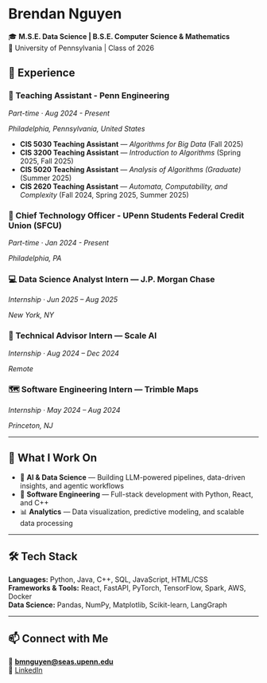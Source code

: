 # Brendan Nguyen  

🎓 **M.S.E. Data Science | B.S.E. Computer Science & Mathematics**  
📍 University of Pennsylvania | Class of 2026  

## 💼 Experience

### 🏫 Teaching Assistant - Penn Engineering
*Part-time · Aug 2024 - Present*

*Philadelphia, Pennsylvania, United States*
- **CIS 5030 Teaching Assistant** — *Algorithms for Big Data* (Fall 2025)  
- **CIS 3200 Teaching Assistant** — *Introduction to Algorithms* (Spring 2025, Fall 2025)  
- **CIS 5020 Teaching Assistant** — *Analysis of Algorithms (Graduate)* (Summer 2025)
- **CIS 2620 Teaching Assistant** — *Automata, Computability, and Complexity* (Fall 2024, Spring 2025, Summer 2025)  

### 🏦 Chief Technology Officer - UPenn Students Federal Credit Union (SFCU)
*Part-time · Jan 2024 - Present*

*Philadelphia, PA*

### 💻 Data Science Analyst Intern — J.P. Morgan Chase
*Internship · Jun 2025 – Aug 2025*  

*New York, NY*

### 🧠 Technical Advisor Intern — Scale AI
*Internship · Aug 2024 – Dec 2024*  

*Remote*

### 🗺️ Software Engineering Intern — Trimble Maps
*Internship · May 2024 – Aug 2024*

*Princeton, NJ*

---

## 🧠 What I Work On  
- 🤖 **AI & Data Science** — Building LLM-powered pipelines, data-driven insights, and agentic workflows  
- 🧩 **Software Engineering** — Full-stack development with Python, React, and C++  
- 📊 **Analytics** — Data visualization, predictive modeling, and scalable data processing  

---

## 🛠️ Tech Stack  
**Languages:** Python, Java, C++, SQL, JavaScript, HTML/CSS  
**Frameworks & Tools:** React, FastAPI, PyTorch, TensorFlow, Spark, AWS, Docker  
**Data Science:** Pandas, NumPy, Matplotlib, Scikit-learn, LangGraph  

---

## 📫 Connect with Me  
📧 **bmnguyen@seas.upenn.edu**  
💼 [LinkedIn](https://www.linkedin.com/in/brendan-nguyen-07040224b/) 
